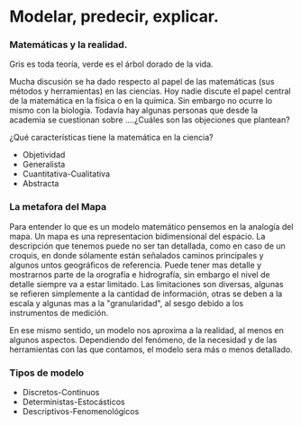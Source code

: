 # Modelar, predecir, explicar.

### Matemáticas y la realidad.

  Gris es toda teoría, verde es el árbol dorado de la vida.
 
 Mucha discusión se ha dado respecto al papel de las matemáticas (sus métodos y herramientas) en las ciencias. Hoy nadie discute el papel central de la matemática en la física o en la química. Sin embargo no ocurre lo mismo con la biología. Todavía hay algunas personas que desde la academia se cuestionan sobre ....¿Cuáles son las objeciones que plantean?
 
 
 ¿Qué características tiene la matemática en la ciencia?
 
 * Objetividad
 * Generalista
 * Cuantitativa-Cualitativa
 * Abstracta


 
 
 ### La metafora del Mapa
 
 Para entender lo que es un modelo matemático pensemos en la analogía del mapa. Un mapa es una representacion bidimensional del espacio. La descripción que tenemos puede no ser tan detallada, como en caso de un croquis, en donde sólamente están señalados  caminos principales y algunos untos geográficos de referencia. Puede tener mas detalle y mostrarnos parte de la orografía e hidrografía, sin embargo el nivel de detalle siempre va a estar limitado. Las limitaciones son diversas, algunas se refieren simplemente a la cantidad de información, otras se deben a la escala y algunas mas a la "granularidad", al sesgo debido a los instrumentos de medición. 
 
 En ese mismo sentido, un modelo  nos aproxima a la realidad, al menos en algunos aspectos. Dependiendo del fenómeno, de la necesidad y de las herramientas con las que contamos, el modelo sera más o menos detallado.
 
 ### Tipos de modelo
 
 * Discretos-Continuos
 * Deterministas-Estocásticos
 * Descriptivos-Fenomenológicos
 
